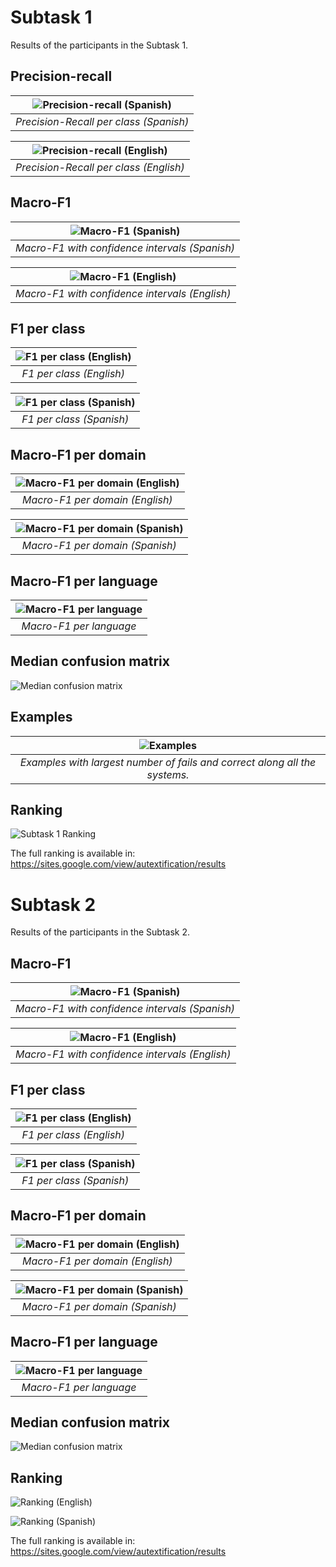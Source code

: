 # Subtask 1

Results of the participants in the Subtask 1.

## Precision-recall
| ![Precision-recall (Spanish)](figures/subtask_1_es_scatter_precision_recall.png) | 
|:--:| 
| *Precision-Recall per class (Spanish)* |

| ![Precision-recall (English)](figures/subtask_1_en_scatter_precision_recall.png) | 
|:--:| 
| *Precision-Recall per class (English)* |

## Macro-F1
| ![Macro-F1 (Spanish)](figures/subtask_1_es_errorbar_mf1.png) | 
|:--:| 
| *Macro-F1 with confidence intervals (Spanish)* |

| ![Macro-F1 (English)](figures/subtask_1_en_errorbar_mf1.png) | 
|:--:| 
| *Macro-F1 with confidence intervals (English)* |

## F1 per class
| ![F1 per class (English)](figures/subtask_1_en_boxplot_f1_per_class.png) | 
|:--:| 
| *F1 per class (English)* |

| ![F1 per class (Spanish)](figures/subtask_1_es_boxplot_f1_per_class.png) | 
|:--:| 
| *F1 per class (Spanish)* |

## Macro-F1 per domain
| ![Macro-F1 per domain (English)](figures/subtask_1_en_boxplot_mf1_domains.png) | 
|:--:| 
| *Macro-F1 per domain (English)* |

| ![Macro-F1 per domain (Spanish)](figures/subtask_1_es_boxplot_mf1_domains.png) | 
|:--:| 
| *Macro-F1 per domain (Spanish)* |

## Macro-F1 per language

| ![Macro-F1 per language](figures/subtask_1_boxplot_languages.png) | 
|:--:| 
| *Macro-F1 per language* |

## Median confusion matrix

![Median confusion matrix](figures/subtask_1_confusion_matrix.png)

## Examples

| ![Examples](figures/subtask_1_examples.png) | 
|:--:| 
| *Examples with largest number of fails and correct along all the systems.* |

## Ranking

![Subtask 1 Ranking](figures/subtask_1_ranking.png)

The full ranking is available in: https://sites.google.com/view/autextification/results

# Subtask 2

Results of the participants in the Subtask 2.

## Macro-F1

| ![Macro-F1 (Spanish)](figures/subtask_2_es_errorbar_mf1.png) | 
|:--:| 
| *Macro-F1 with confidence intervals (Spanish)* |

| ![Macro-F1 (English)](figures/subtask_2_en_errorbar_mf1.png) | 
|:--:| 
| *Macro-F1 with confidence intervals (English)* |

## F1 per class
| ![F1 per class (English)](figures/subtask_2_en_boxplot_f1_per_class.png) | 
|:--:| 
| *F1 per class (English)* |

| ![F1 per class (Spanish)](figures/subtask_2_es_boxplot_f1_per_class.png) | 
|:--:| 
| *F1 per class (Spanish)* |

## Macro-F1 per domain
| ![Macro-F1 per domain (English)](figures/subtask_2_en_boxplot_mf1_domains.png) | 
|:--:| 
| *Macro-F1 per domain (English)* |

| ![Macro-F1 per domain (Spanish)](figures/subtask_2_es_boxplot_mf1_domains.png) | 
|:--:| 
| *Macro-F1 per domain (Spanish)* |

## Macro-F1 per language

| ![Macro-F1 per language](figures/subtask_2_boxplot_languages.png) | 
|:--:| 
| *Macro-F1 per language* |

## Median confusion matrix


![Median confusion matrix](figures/subtask_2_confusion_matrix.png)
                           
## Ranking

![Ranking (English)](figures/subtask_2_en_ranking.png)

![Ranking (Spanish)](figures/subtask_2_es_ranking.png)

The full ranking is available in: https://sites.google.com/view/autextification/results